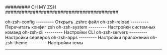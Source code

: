 ######### OH MY ZSH        #########################################

oh-zsh-config   ---------  Открыть .zshrc файл
oh-zsh-reload   ---------  Перечитать конфиг zsh
oh-zsh-system   ---------  Настройки системных команд
oh-zsh-cli      ---------  Настройки CLI
oh-zsh-servers  ---------  Настройки серверов
oh-zsh-apps     ---------  Настройки приложений
oh-zsh-theme    ---------  Настройки темы

------------------------------------------------------------------
